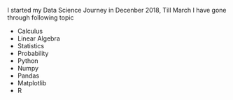 
I started my Data Science Journey in Decenber 2018, Till March I have gone through following topic
- Calculus
- Linear Algebra
- Statistics
- Probability
- Python
- Numpy
- Pandas
- Matplotlib
- R

